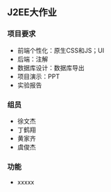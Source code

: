## J2EE大作业

### 项目要求

+ 前端个性化：原生CSS和JS；UI
+ 后端：注解
+ 数据库设计：数据库导出
+ 项目演示：PPT
+ 实验报告

### 组员

+ 徐文杰
+ 丁鹤翔
+ 黄家齐
+ 虞俊杰

### 功能

+ xxxxx
